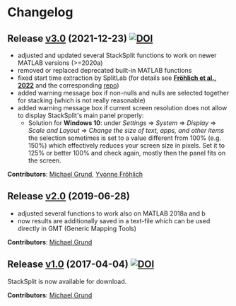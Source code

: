 # Changelog

## Release [v3.0](https://github.com/michaelgrund/stacksplit/releases/tag/v3.0) (2021-12-23) [![DOI](https://zenodo.org/badge/DOI/10.5281/zenodo.5802051.svg)](https://doi.org/10.5281/zenodo.5802051)

* adjusted and updated several StackSplit functions to work on newer MATLAB versions (>=2020a)
* removed or replaced deprecated built-in MATLAB functions 
* fixed start time extraction by SplitLab (for details see [**Fröhlich et al., 2022**](https://www.annalsofgeophysics.eu/index.php/annals/article/view/8781) and the corresponding [repo](https://github.com/yvonnefroehlich/SplitLab-TemporalAlignment))
* added warning message box if non-nulls and nulls are selected together for stacking (which is not really reasonable)
* added warning message box if current screen resolution does not allow to display StackSplit's main panel properly:
  * Solution for **Windows 10**: under *Settings* => *System* => *Display* => *Scale and Layout* => *Change the size of text, apps, and other items*
  the selection sometimes is set to a value different from 100% (e.g. 150%)
  which effectively reduces your screen size in pixels. Set it to 125% or
  better 100% and check again, mostly then the panel fits on the screen.
  
**Contributors**: [Michael Grund](https://github.com/michaelgrund), [Yvonne Fröhlich](https://github.com/yvonnefroehlich)

## Release [v2.0](https://github.com/michaelgrund/stacksplit/releases/tag/v2.0) (2019-06-28)

* adjusted several functions to work also on MATLAB 2018a and b
* now results are additionally saved in a text-file which can be used directly in GMT (Generic Mapping Tools)

**Contributors**: [Michael Grund](https://github.com/michaelgrund)

## Release [v1.0](https://github.com/michaelgrund/stacksplit/releases/tag/v1.0) (2017-04-04) [![DOI](https://zenodo.org/badge/DOI/10.5281/zenodo.464385.svg)](https://doi.org/10.5281/zenodo.464385)

StackSplit is now available for download.

**Contributors**: [Michael Grund](https://github.com/michaelgrund)
